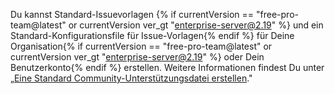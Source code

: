 Du kannst Standard-Issuevorlagen {% if currentVersion == "free-pro-team@latest" or currentVersion ver_gt "enterprise-server@2.19" %} und ein Standard-Konfigurationsfile für Issue-Vorlagen{% endif %} für Deine Organisation{% if currentVersion == "free-pro-team@latest" or currentVersion ver_gt "enterprise-server@2.19" %} oder Dein Benutzerkonto{% endif %} erstellen. Weitere Informationen findest Du unter „[Eine Standard Community-Unterstützungsdatei erstellen](/github/building-a-strong-community/creating-a-default-community-health-file)."


